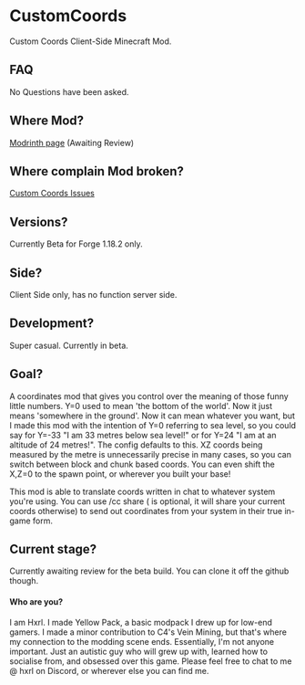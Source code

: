 # CustomCoords
Custom Coords Client-Side Minecraft Mod.

## FAQ
No Questions have been asked.

## Where Mod?
[Modrinth page](https://modrinth.com/project/customcoords) (Awaiting Review)

## Where complain Mod broken?
[Custom Coords Issues](https://github.com/Hxrlio/CustomCoords/issues)

## Versions?
Currently Beta for Forge 1.18.2 only.

## Side?
Client Side only, has no function server side.

## Development?
Super casual. Currently in beta.

## Goal?
A coordinates mod that gives you control over the meaning of those funny little numbers.
Y=0 used to mean 'the bottom of the world'. Now it just means 'somewhere in the ground'. Now it can mean whatever you want, but I made this mod with the intention of Y=0 referring to sea level, so you could say for Y=-33 "I am 33 metres below sea level!" or for Y=24 "I am at an altitude of 24 metres!". The config defaults to this.
XZ coords being measured by the metre is unnecessarily precise in many cases, so you can switch between block and chunk based coords. You can even shift the X,Z=0 to the spawn point, or wherever you built your base!

This mod is able to translate coords written in chat to whatever system you're using. You can use /cc share <coords> (<coords> is optional, it will share your current coords otherwise) to send out coordinates from your system in their true in-game form.

## Current stage?
Currently awaiting review for the beta build. You can clone it off the github though.

#### Who are you?
I am Hxrl. I made Yellow Pack, a basic modpack I drew up for low-end gamers. I made a minor contribution to C4's Vein Mining, but that's where my connection to the modding scene ends. Essentially, I'm not anyone important. Just an autistic guy who will grew up with, learned how to socialise from, and obsessed over this game. Please feel free to chat to me @ hxrl on Discord, or wherever else you can find me.
